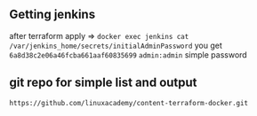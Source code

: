 ## Getting jenkins
after terraform apply => 
`docker exec jenkins cat /var/jenkins_home/secrets/initialAdminPassword`
you get
`6a8d38c2e06a46fcba661aaf60835699`
`admin:admin` simple password

## git repo for simple list and output
`https://github.com/linuxacademy/content-terraform-docker.git`